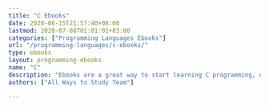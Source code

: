 ```yaml
---
title: "C Ebooks"
date: 2020-06-15T21:57:40+08:00
lastmod: 2020-07-08T01:01:01+03:00
categories: ["Programming Languages Ebooks"]
url: "/programming-languages/c-ebooks/"
type: ebooks
layout: programming-ebooks
name: "C"
description: "Ebooks are a great way to start learning C programming, download and read your ebooks for C++ on any device, free & paid versions are both available."
authors: ["All Ways to Study Team"]

---
```


